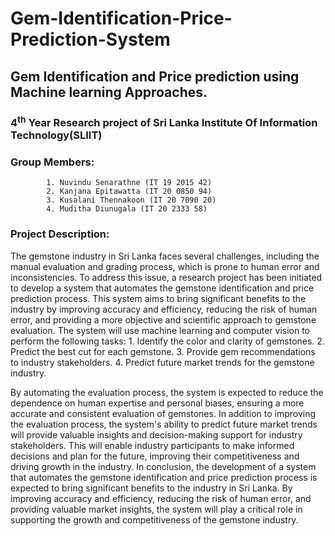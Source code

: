 # Gem-Identification-Price-Prediction-System
## Gem Identification and Price prediction using Machine learning Approaches.
### 4<sup>th</sup> Year Research project of Sri Lanka Institute Of Information Technology(SLIIT)

### Group Members:
            1. Nuvindu Senarathne (IT 19 2015 42)
            2. Kanjana Epitawatta (IT 20 0850 94)
            3. Kusalani Thennakoon (IT 20 7090 20)
            4. Muditha Diunugala (IT 20 2333 58)

### Project Description:
The gemstone industry in Sri Lanka faces several challenges, including the manual evaluation and grading process, which is prone to human error and inconsistencies. To address this issue, a research project has been initiated to develop a system that automates the gemstone identification and price prediction process. This system aims to bring significant benefits to the industry by improving accuracy and efficiency, reducing the risk of human error, and providing a more objective and scientific approach to gemstone evaluation.
The system will use machine learning and computer vision to perform the following tasks: 
						1. Identify the color and clarity of gemstones.
						2. Predict the best cut for each gemstone.
						3. Provide gem recommendations to industry stakeholders.
						4. Predict future market trends for the gemstone industry.

By automating the evaluation process, the system is expected to reduce the dependence on human expertise and personal biases, ensuring a more accurate and consistent evaluation of gemstones.
In addition to improving the evaluation process, the system's ability to predict future market trends will provide valuable insights and decision-making support for industry stakeholders. This will enable industry participants to make informed decisions and plan for the future, improving their competitiveness and driving growth in the industry.
In conclusion, the development of a system that automates the gemstone identification and price prediction process is expected to bring significant benefits to the industry in Sri Lanka. By improving accuracy and efficiency, reducing the risk of human error, and providing valuable market insights, the system will play a critical role in supporting the growth and competitiveness of the gemstone industry.
